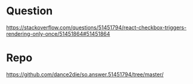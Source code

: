 # Question

https://stackoverflow.com/questions/51451794/react-checkbox-triggers-rendering-only-once/51451864#51451864

# Repo

https://github.com/dance2die/so.answer.51451794/tree/master/